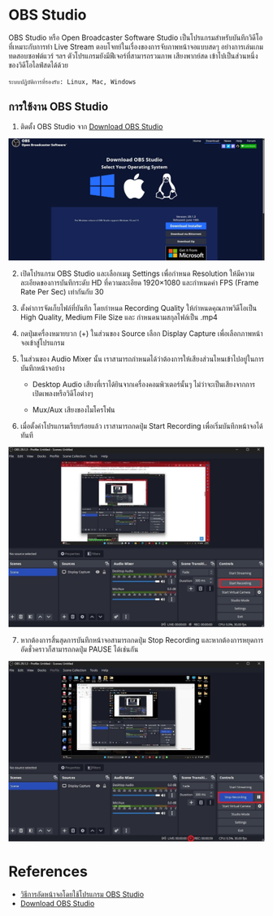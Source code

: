 # OBS Studio

OBS Studio หรือ Open Broadcaster Software Studio เป็นโปรแกรมสำหรับบันทึกวิดีโอที่เหมาะกับการทำ Live Stream ตอบโจทย์ในเรื่องของการจับภาพหน้าจอแบบสดๆ อย่างการเล่นเกม ทดสอบซอฟต์แวร์ ฯลฯ ตัวโปรแกรมยังมีฟีเจอร์ที่สามารถรวมภาพ เสียงพากย์สด เข้าไปเป็นส่วนหนึ่งของวิดีโอไลฟ์สดได้ด้วย

`ระบบปฏิบัติการที่รองรับ: Linux, Mac, Windows`
## การใช้งาน OBS Studio

1. ติดตั้ง OBS Studio จาก [Download OBS Studio](https://obsproject.com/download)

![InstallOBS](../image/InstallOBS.jpg)

2. เปิดโปรแกรม OBS Studio และเลือกเมนู Settings เพื่อกำหนด Resolution ให้มีความละเอียดของการบันทึกระดับ HD ที่ความละเอียด 1920×1080 และกำหนดค่า FPS (Frame Rate Per Sec) เท่ากันกับ 30 

3. ตั้งค่าการจัดเก็บไฟล์ที่บันทึก โดยกำหนด Recording Quality ให้กำหนดคุณภาพวิดีโอเป็น High Quality, Medium File Size และ
กำหนดนามสกุลไฟล์เป็น .mp4

4. กดปุ่มเครื่องหมายบวก (+) ในส่วนของ Source เลือก Display Capture เพื่อเลือกภาพหน้าจอเข้าสู่โปรแกรม

5. ในส่วนของ Audio Mixer นั้น เราสามารถกำหนดได้ว่าต้องการให้เสียงส่วนไหนเข้าไปอยู่ในการบันทึกหน้าจอบ้าง 

    - Desktop Audio เสียงที่เราได้ยินจากเครื่องคอมพิวเตอร์นั้นๆ ไม่ว่าจะเป็นเสียงจากการเปิดเพลงหรือวิดีโอต่างๆ

    - Mux/Aux เสียงของไมโครโฟน

6. เมื่อตั้งค่าโปรแกรมเรียบร้อยแล้ว เราสามารถกดปุ่ม Start Recording เพื่อเริ่มบันทึกหน้าจอได้ทันที

![StartOBS](../image/StartOBS.jpg)

7. หากต้องการสิ้นสุดการบันทึกหน้าจอสามารถกดปุ่ม Stop Recording และหากต้องการหยุดการอัดชั่วคราวก็สามารถกดปุ่ม PAUSE ได้เช่นกัน

![StopOBS](../image/StopOBS.jpg)


# References
- [วิธีการอัดหน้าจอโดยใช้โปรแกรม OBS Studio](https://www.kruploy.com/obs-studio-screen-recording/)
- [Download OBS Studio](https://obsproject.com/download)





